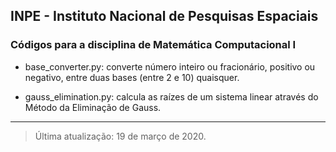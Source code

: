 ## INPE - Instituto Nacional de Pesquisas Espaciais

### Códigos para a disciplina de Matemática Computacional I


- base_converter.py: converte número inteiro ou fracionário, positivo ou negativo, entre duas bases (entre 2 e 10) quaisquer.

- gauss_elimination.py: calcula as raízes de um sistema linear através do Método da Eliminação de Gauss. 

___
> Última atualização: 19 de março de 2020.
